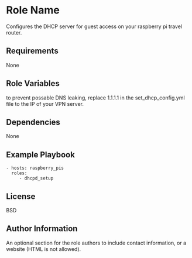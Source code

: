 Role Name
=========

Configures the DHCP server for guest access on your raspberry pi travel router.

Requirements
------------

None

Role Variables
--------------

to prevent possable DNS leaking, replace 1.1.1.1 in the set_dhcp_config.yml file to the IP of your VPN server.

Dependencies
------------

None

Example Playbook
----------------

    - hosts: raspberry_pis
      roles:
         - dhcpd_setup

License
-------

BSD

Author Information
------------------

An optional section for the role authors to include contact information, or a website (HTML is not allowed).
